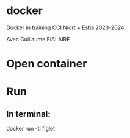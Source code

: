 # docker
Docker in training CCI Niort + Estia 2023-2024 

Avec Guillaume FIALAIRE

# Open container

# Run
## In terminal:
docker run -ti figlet
